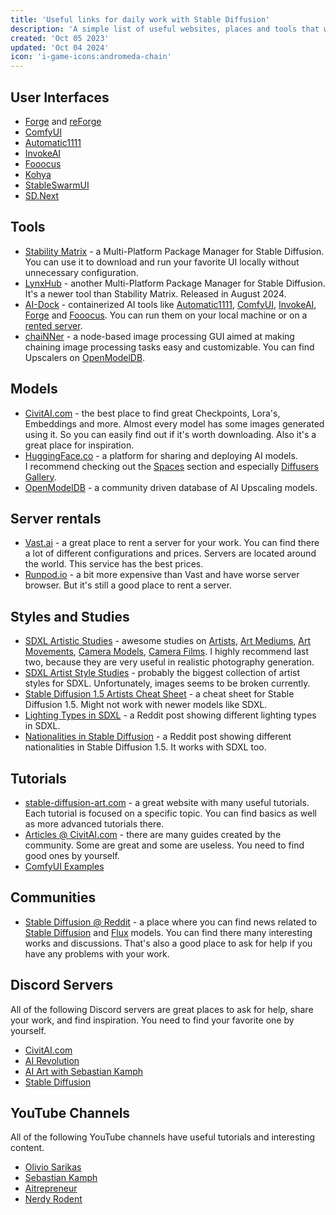 ```yaml
---
title: 'Useful links for daily work with Stable Diffusion'
description: 'A simple list of useful websites, places and tools that will help you in your daily work with Stable Diffusion.'
created: 'Oct 05 2023'
updated: 'Oct 04 2024'
icon: 'i-game-icons:andromeda-chain'
---
```


## User Interfaces

- [Forge](https://github.com/lllyasviel/stable-diffusion-webui-forge) and [reForge](https://github.com/Panchovix/stable-diffusion-webui-reForge)
- [ComfyUI](https://github.com/comfyanonymous/ComfyUI)
- [Automatic1111](https://github.com/AUTOMATIC1111/stable-diffusion-webui)
- [InvokeAI](https://github.com/invoke-ai/InvokeAI)
- [Fooocus](https://github.com/lllyasviel/Fooocus)
- [Kohya](https://github.com/bmaltais/kohya_ss)
- [StableSwarmUI](https://github.com/Stability-AI/StableSwarmUI)
- [SD.Next](https://github.com/vladmandic/automatic)

## Tools
- [Stability Matrix](https://github.com/LykosAI/StabilityMatrix) - a Multi-Platform Package Manager for Stable Diffusion. You can use it to download and run your favorite UI locally without unnecessary configuration.
- [LynxHub](https://github.com/KindaBrazy/LynxHub) - another Multi-Platform Package Manager for Stable Diffusion. It's a newer tool than Stability Matrix. Released in August 2024.
- [AI-Dock](https://github.com/ai-dock) - containerized AI tools like [Automatic1111](https://github.com/AUTOMATIC1111/stable-diffusion-webui/), [ComfyUI](https://github.com/comfyanonymous/ComfyUI), [InvokeAI](https://github.com/invoke-ai/InvokeAI), [Forge](https://github.com/lllyasviel/stable-diffusion-webui-forge) and [Fooocus](https://github.com/lllyasviel/Fooocus). You can run them on your local machine or on a [rented server](http://localhost:4321/useful-links-for-daily-work-with-stable-diffusion#server-rentals).
- [chaiNNer](https://chainner.app/) - a node-based image processing GUI aimed at making chaining image processing tasks easy and customizable. You can find Upscalers on [OpenModelDB](https://openmodeldb.info/).

## Models
- [CivitAI.com](https://civitai.com/?ref_code=ADD-THI) - the best place to find great Checkpoints, Lora's, Embeddings and more. Almost every model has some images generated using it. So you can easily find out if it's worth downloading. Also it's a great place for inspiration. 
- [HuggingFace.co](https://huggingface.co/) - a platform for sharing and deploying AI models.  
I recommend checking out the [Spaces](https://huggingface.co/spaces?sort=trending&search=sdxl) section and especially [Diffusers Gallery](https://huggingface.co/spaces/huggingface-projects/diffusers-gallery).
- [OpenModelDB](https://openmodeldb.info/) - a community driven database of AI Upscaling models.

## Server rentals

- [Vast.ai](https://cloud.vast.ai/?ref_id=62878&creator_id=42512&name=null) - a great place to rent a server for your work. You can find there a lot of different configurations and prices. Servers are located around the world. This service has the best prices. 
- [Runpod.io](https://runpod.io?ref=gzvzzzv9) - a bit more expensive than Vast and have worse server browser. But it's still a good place to rent a server.

## Styles and Studies

- [SDXL Artistic Studies](https://rikkar69.github.io/SDXL-artist-study/) - awesome studies on [Artists](https://rikkar69.github.io/SDXL-artist-study/tags/), [Art Mediums](https://rikkar69.github.io/SDXL-artist-study/art-mediums/), [Art Movements](https://rikkar69.github.io/SDXL-artist-study/art-movements/), [Camera Models](https://rikkar69.github.io/SDXL-artist-study/cameras/), [Camera Films](https://rikkar69.github.io/SDXL-artist-study/film/). I highly recommend last two, because they are very useful in realistic photography generation.
- [SDXL Artist Style Studies](https://sdxl.parrotzone.art/) - probably the biggest collection of artist styles for SDXL. Unfortunately, images seems to be broken currently. 
- [Stable Diffusion 1.5 Artists Cheat Sheet](https://supagruen.github.io/StableDiffusion-CheatSheet/) - a cheat sheet for Stable Diffusion 1.5. Might not work with newer models like SDXL. 
- [Lighting Types in SDXL](https://www.reddit.com/r/StableDiffusion/comments/1cjwi04/made_this_lighting_guide_for_myself_thought_id/) - a Reddit post showing different lighting types in SDXL.
- [Nationalities in Stable Diffusion](https://www.reddit.com/r/StableDiffusion/comments/13oea0i/photorealistic_portraits_of_200_ethinicities/) - a Reddit post showing different nationalities in Stable Diffusion 1.5. It works with SDXL too.

## Tutorials

- [stable-diffusion-art.com](https://stable-diffusion-art.com/tutorials/) - a great website with many useful tutorials. Each tutorial is focused on a specific topic. You can find basics as well as more advanced tutorials there.
- [Articles @ CivitAI.com](https://civitai.com/articles?ref_code=ADD-THI) - there are many guides created by the community. Some are great and some are useless. You need to find good ones by yourself. 
- [ComfyUI Examples](https://comfyanonymous.github.io/ComfyUI_examples/)

## Communities

- [Stable Diffusion @ Reddit](https://www.reddit.com/r/StableDiffusion/) - a place where you can find news related to [Stable Diffusion](https://stability.ai/stable-image) and [Flux](https://blackforestlabs.ai/) models. You can find there many interesting works and discussions. That's also a good place to ask for help if you have any problems with your work. 

## Discord Servers

All of the following Discord servers are great places to ask for help, share your work, and find inspiration. You need to find your favorite one by yourself.

- [CivitAI.com](https://discord.gg/civitai)
- [AI Revolution](https://discord.gg/bQPPbaHtdt)
- [AI Art with Sebastian Kamph](https://discord.gg/vVCWFhMsrx)
- [Stable Diffusion](https://discord.gg/stablediffusion)

## YouTube Channels

All of the following YouTube channels have useful tutorials and interesting content.

- [Olivio Sarikas](https://www.youtube.com/@OlivioSarikas/videos)
- [Sebastian Kamph](https://www.youtube.com/@sebastiankamph/videos)
- [Aitrepreneur](https://www.youtube.com/@Aitrepreneur/videos)
- [Nerdy Rodent](https://www.youtube.com/@NerdyRodent/videos)

